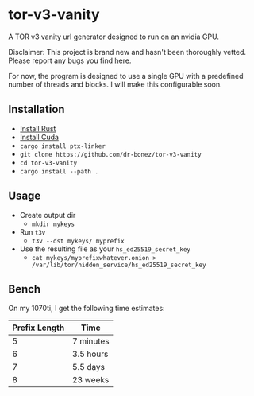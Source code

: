 # tor-v3-vanity
A TOR v3 vanity url generator designed to run on an nvidia GPU.

Disclaimer: This project is brand new and hasn't been thoroughly vetted.
Please report any bugs you find [here](https://github.com/dr-bonez/tor-v3-vanity/issues).

For now, the program is designed to use a single GPU with a predefined number of threads and blocks.
I will make this configurable soon.

## Installation

- [Install Rust](https://rustup.rs)
- [Install Cuda](https://developer.nvidia.com/cuda-downloads)
- `cargo install ptx-linker`
- `git clone https://github.com/dr-bonez/tor-v3-vanity`
- `cd tor-v3-vanity`
- `cargo install --path .`

## Usage

- Create output dir
  - `mkdir mykeys`
- Run `t3v`
  - `t3v --dst mykeys/ myprefix`
- Use the resulting file as your `hs_ed25519_secret_key`
  - `cat mykeys/myprefixwhatever.onion > /var/lib/tor/hidden_service/hs_ed25519_secret_key`

## Bench
On my 1070ti, I get the following time estimates:

| Prefix Length | Time      |
| ------------- | --------- |
|             5 | 7 minutes |
|             6 | 3.5 hours |
|             7 | 5.5 days  |
|             8 | 23 weeks  |
